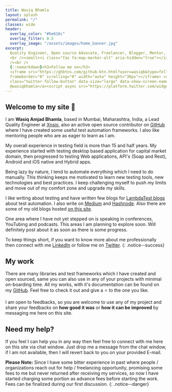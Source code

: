 ```yaml
---
title: Wasiq Bhamla
layout: splash
permalink: "/"
classes: wide
header:
  overlay_color: "#5e616c"
  overlay_filter: 0.5
  overlay_image: "/assets/images/home_banner.jpg"
excerpt:
  Quality Engineer, Open source Advocate, Freelancer, Blogger, Mentor, Trainer
  <br /><small><i class="fas fa-map-marker-alt" aria-hidden="true"></i> Mumbai, India</small><br
  /><br />
  {::nomarkdown}<h3>Follow me on</h3>
  <iframe src="https://ghbtns.com/github-btn.html?user=wasiqb&type=follow&count=true&size=large"
  frameborder="0" scrolling="0" width="auto" height="30px"></iframe> <a href="https://twitter.com/wasiqbhamla?ref_src=twsrc%5Etfw"
  class="twitter-follow-button" data-size="large" data-show-screen-name="true" data-show-count="true">Follow
  @wasiqbhamla</a><script async src="https://platform.twitter.com/widgets.js" charset="utf-8"></script>{:/nomarkdown}
---
```


## Welcome to my site 👋

I am **Wasiq Amjad Bhamla**, based in Mumbai, Maharashtra, India, a Lead Quality Engineer at [Xnsio][org], also an active open source contributor on [GitHub][github] where I have created some useful test automation frameworks. I also like mentoring people who are as eager to learn as I am.

My overall experience in testing field is more than 15 and half years. My experience started with testing desktop based application for capital market domain, then progressed to testing Web applications, API's (Soap and Rest), Android and iOS native and Hybrid apps.

Being lazy by nature, I tend to automate everything which I need to do manually. This thinking keeps me motivated to learn new testing tools, new technologies and best practices. I keep challenging myself to push my limits and move out of my comfort zone and upgrade my skills.

I like writing about testing and have written few blogs for [LambdaTest blogs][lambda-test] about test automation. I also write on [Medium][medium] and [Hashnode][hashnode]. Also there are some of my old blogs hosted [on this site][blog].

One area where I have not yet stepped on is speaking in conferences, YouTubing and podcasts. This areas I am planning to explore soon. Will definitely post about it as soon as there is some progress.

To keep things short, if you want to know more about me professionally then connect with me [LinkedIn][linkedin] or follow me on [Twitter][twitter].
{: .notice--success}

## My work

There are many libraries and test frameworks which I have created and open sourced, same you can also use in any of your projects with minimal on-boarding time. All my works, with it's documentation can be found on my [GitHub][github]. Feel free to check it out and give a ⭐ to the one you like.

I am open to feedbacks, so you are welcome to use any of my project and share your feedbacks on **how good it was** or **how it can be improved** by messaging me here on this site.

## Need my help?

If you feel I can help you in any way then feel free to connect with me here on this site via chat window. Just drop me a message from the chat window, if I am not available, then I will revert back to you on your provided E-mail.

**Please Note:** Since I have some bitter experience in past where people / organizations reach out for help / freelancing opportunity, promising some fees to me but never returned after receiving my services, so now I have started charging some portion as advance fees before starting the work. Fees can be finalized during our first discussion.
{: .notice--danger}

[github]: https://github.com/WasiqB
[linkedin]: https://www.linkedin.com/in/wasiqbhamla
[twitter]: https://twitter.com/WasiqBhamla
[blog]: /blogs/
[org]: https://www.xnsio.com/
[medium]: https://medium.com/@WasiqB
[hashnode]: https://wasiqbhamla.hashnode.dev/
[lambda-test]: https://www.lambdatest.com/blog/author/wasiqbhamla/

